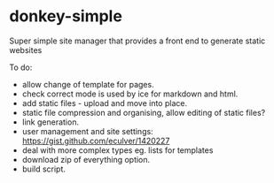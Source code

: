 donkey-simple
=============

Super simple site manager that provides a front end to generate static websites

To do:

* allow change of template for pages.
* check correct mode is used by ice for markdown and html.
* add static files - upload and move into place.
* static file compression and organising, allow editing of static files?
* link generation.
* user management and site settings: https://gist.github.com/eculver/1420227
* deal with more complex types eg. lists for templates
* download zip of everything option.
* build script.
